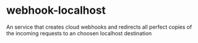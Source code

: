 # webhook-localhost
An service that creates cloud webhooks and redirects all perfect copies of the incoming requests to an choosen localhost destination
